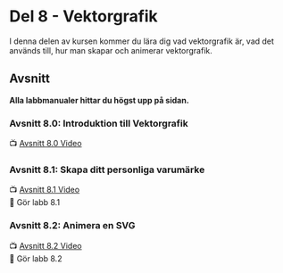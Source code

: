 # Del 8 - Vektorgrafik 

I denna delen av kursen kommer du lära dig vad vektorgrafik är, vad det används till, hur man skapar och animerar vektorgrafik. 

## Avsnitt
**Alla labbmanualer hittar du högst upp på sidan.**

### Avsnitt 8.0: Introduktion till Vektorgrafik 

📺 [Avsnitt 8.0 Video](https://youtube.com/) 

### Avsnitt 8.1: Skapa ditt personliga varumärke 
📺  [ Avsnitt 8.1 Video](https://www.youtube.com/)  
:notebook: Gör labb 8.1  

### Avsnitt 8.2: Animera en SVG 
📺  [ Avsnitt 8.2 Video](https://www.youtube.com/)  
:notebook: Gör labb 8.2 
